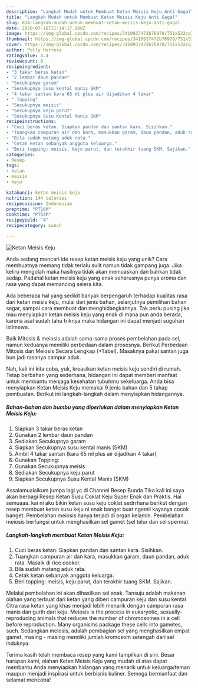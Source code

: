 ```yaml
---
description: "Langkah Mudah untuk Membuat Ketan Meisis Keju Anti Gagal"
title: "Langkah Mudah untuk Membuat Ketan Meisis Keju Anti Gagal"
slug: 834-langkah-mudah-untuk-membuat-ketan-meisis-keju-anti-gagal
date: 2020-07-10T21:14:17.988Z
image: https://img-global.cpcdn.com/recipes/3410937472b76970/751x532cq70/ketan-meisis-keju-foto-resep-utama.jpg
thumbnail: https://img-global.cpcdn.com/recipes/3410937472b76970/751x532cq70/ketan-meisis-keju-foto-resep-utama.jpg
cover: https://img-global.cpcdn.com/recipes/3410937472b76970/751x532cq70/ketan-meisis-keju-foto-resep-utama.jpg
author: Polly Herrera
ratingvalue: 4.4
reviewcount: 6
recipeingredient:
- "3 takar beras ketan"
- "2 lembar daun pandan"
- "Secukupnya garam"
- "Secukupnya susu kental manis SKM"
- "4 takar santan kara 65 ml plus air dijadikan 4 takar"
- " Topping"
- "Secukupnya meisis"
- "Secukupnya keju parut"
- "Secukupnya Susu Kental Manis SKM"
recipeinstructions:
- "Cuci beras ketan. Siapkan pandan dan santan kara. Sisihkan."
- "Tuangkan campuran air dan kara, masukkan garam, daun pandan, aduk rata. Masaik di rice cooker."
- "Bila sudah matang aduk rata."
- "Cetak ketan sebanyak anggota keluarga."
- "Beri topping: meisis, keju parut, dan terakhir tuang SKM. Sajikan."
categories:
- Resep
tags:
- ketan
- meisis
- keju

katakunci: ketan meisis keju 
nutrition: 144 calories
recipecuisine: Indonesian
preptime: "PT16M"
cooktime: "PT53M"
recipeyield: "4"
recipecategory: Lunch

---
```



![Ketan Meisis Keju](https://img-global.cpcdn.com/recipes/3410937472b76970/751x532cq70/ketan-meisis-keju-foto-resep-utama.jpg)

Anda sedang mencari ide resep ketan meisis keju yang unik? Cara membuatnya memang tidak terlalu sulit namun tidak gampang juga. Jika keliru mengolah maka hasilnya tidak akan memuaskan dan bahkan tidak sedap. Padahal ketan meisis keju yang enak seharusnya punya aroma dan rasa yang dapat memancing selera kita.

Ada beberapa hal yang sedikit banyak berpengaruh terhadap kualitas rasa dari ketan meisis keju, mulai dari jenis bahan, selanjutnya pemilihan bahan segar, sampai cara membuat dan menghidangkannya. Tak perlu pusing jika mau menyiapkan ketan meisis keju yang enak di mana pun anda berada, karena asal sudah tahu triknya maka hidangan ini dapat menjadi suguhan istimewa.

Baik Mitosis &amp; meiosis adalah sama-sama proses pembelahan pada sel, namun keduanya memiliki perbedaan dalam prosesnya. Berikut Perbedaan Mitosis dan Meiosis Secara Lengkap (+Tabel). Masaknya pakai santan juga bun jadi rasanya campur aduk.


Nah, kali ini kita coba, yuk, kreasikan ketan meisis keju sendiri di rumah. Tetap berbahan yang sederhana, hidangan ini dapat memberi manfaat untuk membantu menjaga kesehatan tubuhmu sekeluarga. Anda bisa menyiapkan Ketan Meisis Keju memakai 9 jenis bahan dan 5 tahap pembuatan. Berikut ini langkah-langkah dalam menyiapkan hidangannya.

<!--inarticleads1-->

##### Bahan-bahan dan bumbu yang diperlukan dalam menyiapkan Ketan Meisis Keju:

1. Siapkan 3 takar beras ketan
1. Gunakan 2 lembar daun pandan
1. Sediakan Secukupnya garam
1. Siapkan Secukupnya susu kental manis (SKM)
1. Ambil 4 takar santan (kara 65 ml plus air dijadikan 4 takar)
1. Gunakan  Topping:
1. Gunakan Secukupnya meisis
1. Sediakan Secukupnya keju parut
1. Siapkan Secukupnya Susu Kental Manis (SKM)


Assalamualaikum jumpa lagi yc di Channel Resep Bunda Tika kali ini saya akan berbagi Resep Ketan Susu Coklat Keju Super Enak dan Praktis. Hai semuaaa. kai ni aku bikin ketan susu keju coklat sedrrhana berikut dengan resep membuat ketan susu keju ni enak banget buat ngemil kayanya cocok banget. Pembelahan meiosis hanya terjadi di organ kelamin. Pembelahan meiosis berfungsi untuk menghasilkan sel gamet (sel telur dan sel sperma). 

<!--inarticleads2-->

##### Langkah-langkah membuat Ketan Meisis Keju:

1. Cuci beras ketan. Siapkan pandan dan santan kara. Sisihkan.
1. Tuangkan campuran air dan kara, masukkan garam, daun pandan, aduk rata. Masaik di rice cooker.
1. Bila sudah matang aduk rata.
1. Cetak ketan sebanyak anggota keluarga.
1. Beri topping: meisis, keju parut, dan terakhir tuang SKM. Sajikan.


Melalui pembelahan ini akan dihasilkan sel anak. Tansuju adalah makanan olahan yang terbuat dari ketan yang diberi campuran keju dan susu kental Citra rasa ketan yang khas menjadi lebih menarik dengan campuran rasa manis dan gurih dari keju. Meiosis is the process in eukaryotic, sexually-reproducing animals that reduces the number of chromosomes in a cell before reproduction. Many organisms package these cells into gametes, such. Sedangkan meiosis, adalah pembagian sel yang menghasilkan empat gamet, masing - masing memiliki jumlah kromosom setengah dari sel induknya. 

Terima kasih telah membaca resep yang kami tampilkan di sini. Besar harapan kami, olahan Ketan Meisis Keju yang mudah di atas dapat membantu Anda menyiapkan hidangan yang menarik untuk keluarga/teman maupun menjadi inspirasi untuk berbisnis kuliner. Semoga bermanfaat dan selamat mencoba!
